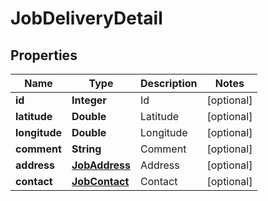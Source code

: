
# JobDeliveryDetail

## Properties
Name | Type | Description | Notes
------------ | ------------- | ------------- | -------------
**id** | **Integer** | Id |  [optional]
**latitude** | **Double** | Latitude |  [optional]
**longitude** | **Double** | Longitude |  [optional]
**comment** | **String** | Comment |  [optional]
**address** | [**JobAddress**](JobAddress.md) | Address |  [optional]
**contact** | [**JobContact**](JobContact.md) | Contact |  [optional]



